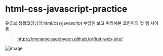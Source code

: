# html-css-javascript-practice

유튜브 생활코딩님의 html/css/javascript 수업을 보고 따라해본 코린이의 첫 웹 사이트

>[https://mynameisseohyeon.github.io/first-web-site/
](https://mynameisseohyeon.github.io/html-css-javascript-practice/)

![image](https://user-images.githubusercontent.com/105976431/187059384-e85d9cc3-c88d-4bf0-8442-96ec281bf311.png)

